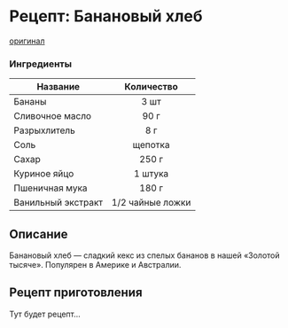 # Рецепт: Банановый хлеб
[оригинал](https://eda.ru/recepty/vypechka-deserty/bananovyy-hleb-104302)

### Ингредиенты
| Название        	| Количество    |
| -------------   	|:-------------:|
| Бананы            | 3 шт  		|
| Сливочное масло  	| 90 г  		|
| Разрыхлитель      | 8 г   		|
| Соль              | щепотка       |
| Сахар             | 250 г         |
| Куриное яйцо      | 1 штука       |
| Пшеничная мука    | 180 г         |
| Ванильный экстракт| 1/2 чайные ложки|         |

## Описание
Банановый хлеб — сладкий кекс из спелых бананов в нашей «Золотой тысяче». Популярен в Америке и Австралии.

## Рецепт приготовления
Тут будет рецепт...